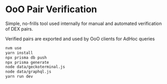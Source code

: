 # OoO Pair Verification

Simple, no-frills tool used internally for manual and automated verification of DEX pairs.

Verified pairs are exported and used by OoO clients for AdHoc queries

```bash
nvm use
yarn install
npx prisma db push
npx prisma generate
node data/geckoterminal.js
node data/graphql.js
yarn run dev
```
